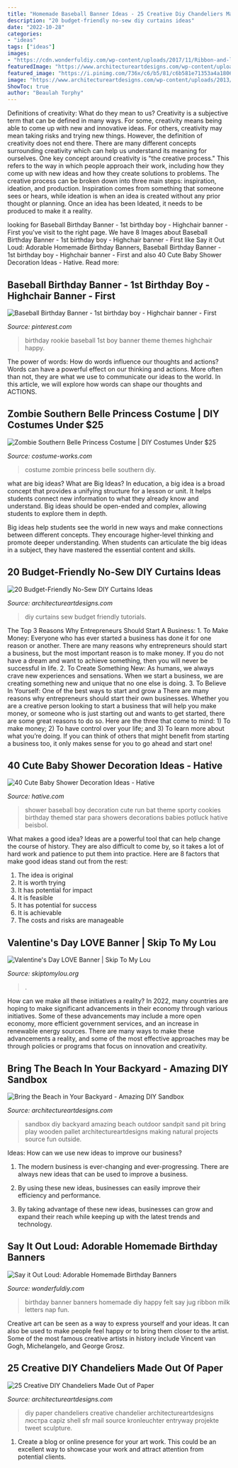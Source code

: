 ```yaml
---
title: "Homemade Baseball Banner Ideas - 25 Creative Diy Chandeliers Made Out Of Paper"
description: "20 budget-friendly no-sew diy curtains ideas"
date: "2022-10-28"
categories:
- "ideas"
tags: ["ideas"]
images:
- "https://cdn.wonderfuldiy.com/wp-content/uploads/2017/11/Ribbon-and-letters-milk-jug-banner.jpg"
featuredImage: "https://www.architectureartdesigns.com/wp-content/uploads/2013/08/1343.jpg"
featured_image: "https://i.pinimg.com/736x/c6/b5/81/c6b581e71353a4a18060b213d543630a.jpg"
image: "https://www.architectureartdesigns.com/wp-content/uploads/2013/06/hgtv._com1.jpg"
ShowToc: true
author: "Beaulah Torphy"
---
```



Definitions of creativity: What do they mean to us?
Creativity is a subjective term that can be defined in many ways. For some, creativity means being able to come up with new and innovative ideas. For others, creativity may mean taking risks and trying new things. However, the definition of creativity does not end there. There are many different concepts surrounding creativity which can help us understand its meaning for ourselves.
One key concept around creativity is "the creative process." This refers to the way in which people approach their work, including how they come up with new ideas and how they create solutions to problems. The creative process can be broken down into three main steps: inspiration, ideation, and production. Inspiration comes from something that someone sees or hears, while ideation is when an idea is created without any prior thought or planning. Once an idea has been Ideated, it needs to be produced to make it a reality.

	

		
looking for Baseball Birthday Banner - 1st birthday boy - Highchair banner - First you've visit to the right page. We have 8 Images about Baseball Birthday Banner - 1st birthday boy - Highchair banner - First like Say it Out Loud: Adorable Homemade Birthday Banners, Baseball Birthday Banner - 1st birthday boy - Highchair banner - First and also 40 Cute Baby Shower Decoration Ideas - Hative. Read more:
		
    
## Baseball Birthday Banner - 1st Birthday Boy - Highchair Banner - First

<img loading=lazy src="https://i.pinimg.com/736x/c6/b5/81/c6b581e71353a4a18060b213d543630a.jpg" onerror="this.onerror=null;this.src='https://tse2.mm.bing.net/th?id=OIP.fEt57SwphOyG_okJz0DLrgHaLy&amp;pid=15.1';" alt="Baseball Birthday Banner - 1st birthday boy - Highchair banner - First">

_Source: pinterest.com_

>birthday rookie baseball 1st boy banner theme themes highchair happy. 

	

The power of words: How do words influence our thoughts and actions?
Words can have a powerful effect on our thinking and actions. More often than not, they are what we use to communicate our ideas to the world. In this article, we will explore how words can shape our thoughts and ACTIONS.

    
## Zombie Southern Belle Princess Costume | DIY Costumes Under $25

<img loading=lazy src="https://photos.costume-works.com/full/zombie_southern_belle_princess.jpg" onerror="this.onerror=null;this.src='https://tse4.mm.bing.net/th?id=OIP.ERXQZd-oXVJi43uHKhtpYgHaNK&amp;pid=15.1';" alt="Zombie Southern Belle Princess Costume | DIY Costumes Under $25">

_Source: costume-works.com_

>costume zombie princess belle southern diy. 

	

what are big ideas?
What are Big Ideas?
In education, a big idea is a broad concept that provides a unifying structure for a lesson or unit. It helps students connect new information to what they already know and understand. Big ideas should be open-ended and complex, allowing students to explore them in depth.

Big ideas help students see the world in new ways and make connections between different concepts. They encourage higher-level thinking and promote deeper understanding. When students can articulate the big ideas in a subject, they have mastered the essential content and skills.

    
## 20 Budget-Friendly No-Sew DIY Curtains Ideas

<img loading=lazy src="https://www.architectureartdesigns.com/wp-content/uploads/2013/08/1343.jpg" onerror="this.onerror=null;this.src='https://tse2.mm.bing.net/th?id=OIP.bse8rD2WdKHSlqv1oeAszQHaJ3&amp;pid=15.1';" alt="20 Budget-Friendly No-Sew DIY Curtains Ideas">

_Source: architectureartdesigns.com_

>diy curtains sew budget friendly tutorials. 

	

The Top 3 Reasons Why Entrepreneurs Should Start A Business: 1. To Make Money: Everyone who has ever started a business has done it for one reason or another. There are many reasons why entrepreneurs should start a business, but the most important reason is to make money. If you do not have a dream and want to achieve something, then you will never be successful in life. 2. To Create Something New: As humans, we always crave new experiences and sensations. When we start a business, we are creating something new and unique that no one else is doing. 3. To Believe In Yourself: One of the best ways to start and grow a
There are many reasons why entrepreneurs should start their own businesses. Whether you are a creative person looking to start a business that will help you make money, or someone who is just starting out and wants to get started, there are some great reasons to do so. Here are the three that come to mind: 1) To make money; 2) To have control over your life; and 3) To learn more about what you’re doing. If you can think of others that might benefit from starting a business too, it only makes sense for you to go ahead and start one!

    
## 40 Cute Baby Shower Decoration Ideas - Hative

<img loading=lazy src="http://hative.com/wp-content/uploads/2014/02/baby-shower-ideas/baseball-baby-shower-for-boy-22.jpg" onerror="this.onerror=null;this.src='https://tse2.mm.bing.net/th?id=OIP.mu3_KkbzPafzVcLmBZ5qcAHaKE&amp;pid=15.1';" alt="40 Cute Baby Shower Decoration Ideas - Hative">

_Source: hative.com_

>shower baseball boy decoration cute run bat theme sporty cookies birthday themed star para showers decorations babies potluck hative beisbol. 

	

What makes a good idea?
Ideas are a powerful tool that can help change the course of history. They are also difficult to come by, so it takes a lot of hard work and patience to put them into practice. Here are 8 factors that make good ideas stand out from the rest: 
1. The idea is original 
2. It is worth trying 
3. It has potential for impact 
4. It is feasible 
5. It has potential for success 
6. It is achievable 
7. The costs and risks are manageable 

    
## Valentine&#039;s Day LOVE Banner | Skip To My Lou

<img loading=lazy src="https://www.skiptomylou.org/wp-content/uploads/2016/01/valentines-day-love-banner-hanging-2-1.jpg" onerror="this.onerror=null;this.src='https://tse1.mm.bing.net/th?id=OIP.7vDP5-XDyq_8OYuHjoOfXAHaF2&amp;pid=15.1';" alt="Valentine&#039;s Day LOVE Banner | Skip To My Lou">

_Source: skiptomylou.org_

>. 

	

How can we make all these initiatives a reality?
In 2022, many countries are hoping to make significant advancements in their economy through various initiatives. Some of these advancements may include a more open economy, more efficient government services, and an increase in renewable energy sources. There are many ways to make these advancements a reality, and some of the most effective approaches may be through policies or programs that focus on innovation and creativity.

    
## Bring The Beach In Your Backyard - Amazing DIY Sandbox

<img loading=lazy src="https://www.architectureartdesigns.com/wp-content/uploads/2013/06/hgtv._com1.jpg" onerror="this.onerror=null;this.src='https://tse1.mm.bing.net/th?id=OIP.OJVevN9miW_DO3SLlpdYpwHaFj&amp;pid=15.1';" alt="Bring the Beach in Your Backyard - Amazing DIY Sandbox">

_Source: architectureartdesigns.com_

>sandbox diy backyard amazing beach outdoor sandpit sand pit bring play wooden pallet architectureartdesigns making natural projects source fun outside. 

	

Ideas: How can we use new ideas to improve our business?
1. The modern business is ever-changing and ever-progressing. There are always new ideas that can be used to improve a business.
2. By using these new ideas, businesses can easily improve their efficiency and performance.

3. By taking advantage of these new ideas, businesses can grow and expand their reach while keeping up with the latest trends and technology.

    
## Say It Out Loud: Adorable Homemade Birthday Banners

<img loading=lazy src="https://cdn.wonderfuldiy.com/wp-content/uploads/2017/11/Ribbon-and-letters-milk-jug-banner.jpg" onerror="this.onerror=null;this.src='https://tse3.mm.bing.net/th?id=OIP.HFY476gwsDkwFgnFa-dv2QHaLH&amp;pid=15.1';" alt="Say it Out Loud: Adorable Homemade Birthday Banners">

_Source: wonderfuldiy.com_

>birthday banner banners homemade diy happy felt say jug ribbon milk letters nap fun. 

	

Creative art can be seen as a way to express yourself and your ideas. It can also be used to make people feel happy or to bring them closer to the artist. Some of the most famous creative artists in history include Vincent van Gogh, Michelangelo, and George Grosz.

    
## 25 Creative DIY Chandeliers Made Out Of Paper

<img loading=lazy src="https://www.architectureartdesigns.com/wp-content/uploads/2014/01/335.jpg" onerror="this.onerror=null;this.src='https://tse4.mm.bing.net/th?id=OIP.zmDxg-q_zwkhjZMnZUzwFgHaJ4&amp;pid=15.1';" alt="25 Creative DIY Chandeliers Made Out of Paper">

_Source: architectureartdesigns.com_

>diy paper chandeliers creative chandelier architectureartdesigns люстра capiz shell sfr mail source kronleuchter entryway projekte tweet sculpture. 

	

1. Create a blog or online presence for your art work. This could be an excellent way to showcase your work and attract attention from potential clients.

